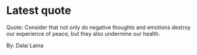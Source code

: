 # Latest quote 

Quote: Consider that not only do negative thoughts and emotions destroy our experience of peace, but they also undermine our health. 

By: Dalai Lama